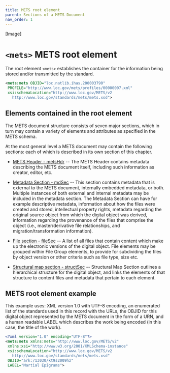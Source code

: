 ```yaml
---
title: METS root element
parent: Sections of a METS Document
nav_order: 1
---
```

[Image]

# `<mets>` METS root element

The root element `<mets>` establishes the container for the information
being stored and/or transmitted by the standard.

```xml
<mets:mets OBJID="loc.natlib.ihas.200003790"
 PROFILE="http://www.loc.gov/mets/profiles/00000007.xml"
 xsi:schemaLocation="http://www.loc.gov/METS/v2
   http://www.loc.gov/standards/mets/mets.xsd">
```

## Elements contained in the root element

The METS document structure consists of seven major sections, which in
turn may contain a variety of elements and attributes as specified in
the METS schema.

At the most general level a METS document may contain the following
sections: each of which is described in its own section of this chapter.

* [METS Header - metsHdr](metsHdr.html) -- The METS Header contains metadata describing the METS
document itself, including such information as creator, editor, etc.

* [Metadata Section - mdSec](mdSec.html) -- This section contains metadata that is external
to the METS document, internally embedded metadata, or both. Multiple
instances of both external and internal metadata may be included in the
metadata section. The Metadata Section can have for example descriptive
metadata, information about how the files were created and stored,
intellectual property rights, metadata regarding the original source
object from which the digital object was derived, information regarding
the provenance of the files that comprise the object (i.e.,
master/derivative file relationships, and migration/transformation
information).

* [File section - fileSec](fileSec.html) -- A list of all files that contain content which make
up the electronic versions of the digital object. File elements may be
grouped within File Group elements, to provide for subdividing the files
by object version or other criteria such as file type, size etc.

* [Structural map section - structSec](structSec.html) -- Structural Map Section outlines a
hierarchical structure for the digital object, and links the elements
of that structure to content files and metadata that pertain to each
element.

## METS root element example

This example uses: XML version 1.0 with UTF-8 encoding, an enumerated
list of the standards used in this record with the URLs, the OBJID for
this digital object represented by the METS document in the form of a
URN, and a human readable LABEL which describes the work being encoded
(in this case, the title of the work).

```xml
<?xml version="1.0" encoding="UTF-8"?>
<mets:mets xmlns:mets="http://www.loc.gov/METS/v2"
 xmlns:xsi="http://www.w3.org/2001/XMLSchema-instance"
 xsi:schemaLocation="http://www.loc.gov/METS/v2
   http://www.loc.gov/standards/mets/mets.xsd"
 OBJID="ark:/13030/kt9s2009hz"
 LABEL="Martial Epigrams">
```
